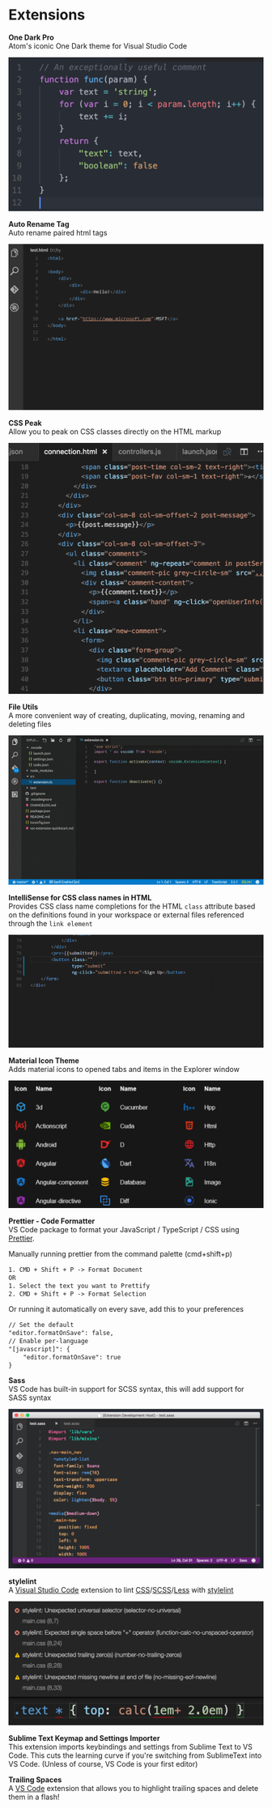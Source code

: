 # Extensions

**One Dark Pro**  
Atom's iconic One Dark theme for Visual Studio Code

![](../../../.gitbook/assets/preview-1.png)

**Auto Rename Tag**  
Auto rename paired html tags

![](../../../.gitbook/assets/usage.gif)

**CSS Peak**  
Allow you to peak on CSS classes directly on the HTML markup

![](../../../.gitbook/assets/working.gif)

**File Utils**  
A more convenient way of creating, duplicating, moving, renaming and deleting files

![](../../../.gitbook/assets/demo.gif)

**IntelliSense for CSS class names in HTML**  
Provides CSS class name completions for the HTML `class` attribute based on the definitions found in your workspace or external files referenced through the `link element`

![](../../../.gitbook/assets/68747470733a2f2f692e696d6775722e636f6d2f3563724d66546a2e676966.gif)

**Material Icon Theme**  
Adds material icons to opened tabs and items in the Explorer window

![](../../../.gitbook/assets/screen-shot-2019-09-18-at-1.19.45-am.png)

**Prettier - Code Formatter**  
VS Code package to format your JavaScript / TypeScript / CSS using [Prettier](https://github.com/prettier/prettier).

Manually running prettier from the command palette \(cmd+shift+p\)

```text
1. CMD + Shift + P -> Format Document
OR
1. Select the text you want to Prettify
2. CMD + Shift + P -> Format Selection
```

Or running it automatically on every save, add this to your preferences

```text
// Set the default
"editor.formatOnSave": false,
// Enable per-language
"[javascript]": {
    "editor.formatOnSave": true
}
```

**Sass**  
VS Code has built-in support for SCSS syntax, this will add support for SASS syntax

![](../../../.gitbook/assets/screen-shot-2019-09-18-at-1.25.09-am.png)

**stylelint**  
A [Visual Studio Code](https://code.visualstudio.com/) extension to lint [CSS](https://www.w3.org/Style/CSS/)/[SCSS](https://sass-lang.com/documentation/file.SASS_REFERENCE.html#syntax)/[Less](http://lesscss.org/) with [stylelint](https://stylelint.io/)

![](../../../.gitbook/assets/screenshot.png)

**Sublime Text Keymap and Settings Importer**  
This extension imports keybindings and settings from Sublime Text to VS Code. This cuts the learning curve if you're switching from SublimeText into VS Code. \(Unless of course, VS Code is your first editor\)

**Trailing Spaces**  
A [VS Code](https://code.visualstudio.com/) extension that allows you to highlight trailing spaces and delete them in a flash!


